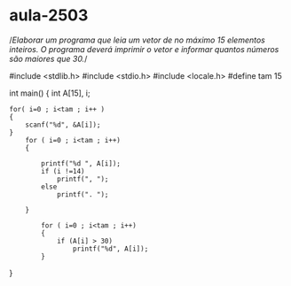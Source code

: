 # aula-2503
/*Elaborar um programa que leia um vetor de no máximo 15
elementos inteiros. O programa deverá imprimir o vetor e
informar quantos números são maiores que 30.*/

#include <stdlib.h>
#include <stdio.h>
#include <locale.h>
#define tam 15

int main()
{
    int A[15], i;

    for( i=0 ; i<tam ; i++ )
    {
        scanf("%d", &A[i]);
    }
        for ( i=0 ; i<tam ; i++)
        {

            printf("%d ", A[i]);
            if (i !=14)
                printf(", ");
            else
                printf(". ");

        }

            for ( i=0 ; i<tam ; i++)
            {
                if (A[i] > 30)
                    printf("%d", A[i]);
            }


}
